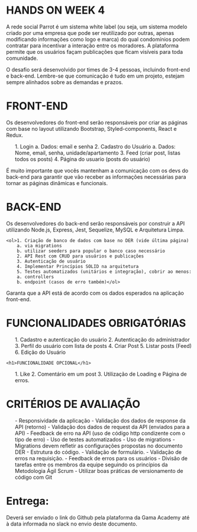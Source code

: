 <h1><strong>HANDS ON WEEK 4</strong> </h1> 

<p>A rede social Parrot é um sistema white label (ou seja, um sistema modelo criado por
    uma empresa que pode ser reutilizado por outras, apenas modificando informações
    como logo e marca) do qual condomínios podem contratar para incentivar a interação
    entre os moradores.
    A plataforma permite que os usuários façam publicações que ficam visíveis para toda
    comunidade.</p> 

<p>O desafio será desenvolvido por times de 3-4 pessoas, incluindo front-end e back-end.
    Lembre-se que comunicação é tudo em um projeto, estejam sempre alinhados sobre as
    demandas e prazos.</p>

 <h1>FRONT-END </h1>
<p>Os desenvolvedores do front-end serão responsáveis por criar as páginas com base no
    layout utilizando Bootstrap, Styled-components, React e Redux.</p> 
    <ol>
        1. Login
        a. Dados: email e senha
        2. Cadastro do Usuário
        a. Dados: Nome, email, senha, unidade/apartamento
        3. Feed (criar post, listas todos os posts)
        4. Página do usuario (posts do usuário)
    </ol>

<p>É muito importante que vocês mantenham a comunicação com os devs do back-end
    para garantir que vão receber as informações necessárias para tornar as páginas
    dinâmicas e funcionais.</p>

<h1>BACK-END </h1>
<p>Os desenvolvedores do back-end serão responsáveis por construir a API utilizando
    Node.js, Express, Jest, Sequelize, MySQL e Arquitetura Limpa.</p> 

    <ol>1. Criação de banco de dados com base no DER (vide última página)
        a. via migrations
        b. utilizar seeders para popular o banco caso necessário
        2. API Rest com CRUD para usuários e publicações
        3. Autenticação de usuário
        4. Implementar Princípios SOLID na arquitetura
        5. Testes automatizados (unitários e integração), cobrir ao menos:
        a. controllers
        b. endpoint (casos de erro também)</ol>

<p>Garanta que a API está de acordo com os dados esperados na aplicação front-end.</p> 


<h1>FUNCIONALIDADES OBRIGATÓRIAS</h1> 

<ol>1. Cadastro e autenticação do usuário
    2. Autenticação do administrador
    3. Perfil do usuário com lista de posts
    4. Criar Post
    5. Listar posts (Feed)
    6. Edição do Usuário</ol>

    <h1>FUNCIONALIDADE OPCIONAL</h1>

<ol>1. Like
    2. Comentário em um post
    3. Utilização de Loading e Página de erros.</ol>

<h1>CRITÉRIOS DE AVALIAÇÃO</h1> 

<ol>- Responsividade da aplicação
    - Validação dos dados de response da API (retorno)
    - Validação dos dados de request da API (enviados para a API)
    - Feedback de erro na API (uso de código http condizente com o tipo de erro)
    - Uso de testes automatizados
    - Uso de migrations
    - Migrations devem refletir as configurações propostas no documento DER
    - Estrutura do código.
    - Validação de formulário.
    - Validação de erros na requisição.
    - Feedback de erros para os usuários
    - Divisão de tarefas entre os membros da equipe seguindo os princípios da
    Metodologia Ágil Scrum
    - Utilizar boas práticas de versionamento de código com Git</ol>

 <h1>Entrega:</h1>
 <p>Deverá ser enviado o link do Github pela plataforma da Gama Academy até à data
    informada no slack no envio deste documento.</p>
